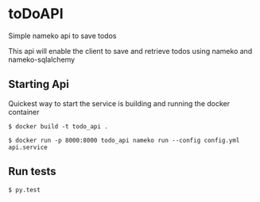 # toDoAPI
Simple nameko api to save todos

This api will enable the client to save and retrieve todos using nameko and nameko-sqlalchemy

## Starting Api

Quickest way to start the service is building and running the docker container

`$ docker build -t todo_api . `

`$ docker run -p 8000:8000 todo_api nameko run --config config.yml api.service`


## Run tests

`$ py.test`
